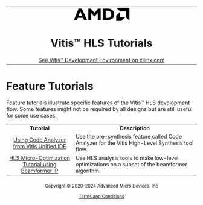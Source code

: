 <table class="sphinxhide" width="100%">
 <tr>
   <td align="center"><img src="https://raw.githubusercontent.com/Xilinx/Image-Collateral/main/xilinx-logo.png" width="30%"/><h1> Vitis™ HLS Tutorials </h1>
   <a href="https://www.xilinx.com/products/design-tools/vitis.html">See Vitis™ Development Environment on xilinx.com</a> </td>
 </tr>
</table>


# Feature Tutorials

Feature tutorials illustrate specific features of the Vitis™ HLS development flow. Some features might not be required by all designs but are still useful for some use cases.


 <table style="width:100%">
 <tr>
 <td width="35%" align="center"><b>Tutorial</b>
 <td width="65%" align="center"><b>Description</b>
 </tr>
 <tr>
 <td align="center"><a href="./01-using_code_analyzer/">Using Code Analyzer from Vitis Unified IDE</a></td>
 <td>Use the pre-synthesis feature called Code Analyzer for the Vitis High-Level Synthesis tool flow.</td>
 </tr>
  <tr>
 <td align="center"><a href="./02-Beamformer_Analysis/">HLS Micro-Optimization Tutorial using Beamformer IP</a></td>
 <td>Use HLS analysis tools to make low-level optimizations on a subset of the beamformer algorithm.</td>
 </tr>
 </table>

<p class="sphinxhide" align="center"><sub>Copyright © 2020–2024 Advanced Micro Devices, Inc</sub></p>

<p class="sphinxhide" align="center"><sup><a href="https://www.amd.com/en/corporate/copyright">Terms and Conditions</a></sup></p>
